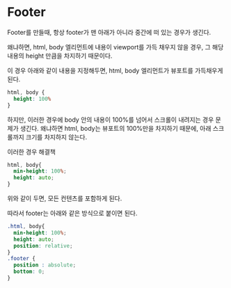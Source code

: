 # Footer

Footer를 만들때, 항상 footer가 맨 아래가 아니라 중간에 떠 있는 경우가 생긴다.

왜냐하면, html, body 엘리먼트에 내용이 viewport를 가득 채우지 않을 경우, 그 해당 내용의 height 만큼을 차지하기 때문이다.

이 경우 아래와 같이 내용을 지정해두면, html, body 엘리먼트가 뷰포트를 가득채우게 된다.

```css
html, body {
  height: 100%
}
```

하지만, 이러한 경우에 body 안의 내용이 100%를 넘어서 스크롤이 내려지는 경우 문제가 생긴다. 왜냐하면 html, body는 뷰포트의 100%만을 차지하기 때문에, 아래 스크롤까지 크기를 차지하지 않는다.

이러한 경우 해결책

```css
html, body{
  min-height: 100%;
  height: auto;
}
```
위와 같이 두면, 모든 컨텐츠를 포함하게 된다.

따라서 footer는 아래와 같은 방식으로 붙이면 된다.

```css
.html, body{
  min-height: 100%;
  height: auto;
  position: relative;
}
.footer {
  position : absolute;
  bottom: 0;
}
```